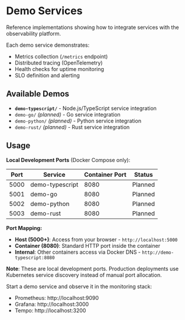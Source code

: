 # Demo Services

Reference implementations showing how to integrate services with the observability platform.

Each demo service demonstrates:
- Metrics collection (`/metrics` endpoint)
- Distributed tracing (OpenTelemetry)
- Health checks for uptime monitoring
- SLO definition and alerting

## Available Demos

- **`demo-typescript/`** - Node.js/TypeScript service integration
- `demo-go/` *(planned)* - Go service integration
- `demo-python/` *(planned)* - Python service integration
- `demo-rust/` *(planned)* - Rust service integration

## Usage

**Local Development Ports** (Docker Compose only):

| Port | Service         | Container Port | Status  |
| ---- | --------------- | -------------- | ------- |
| 5000 | demo-typescript | 8080           | Planned |
| 5001 | demo-go         | 8080           | Planned |
| 5002 | demo-python     | 8080           | Planned |
| 5003 | demo-rust       | 8080           | Planned |

**Port Mapping:**
- **Host (5000+)**: Access from your browser - `http://localhost:5000`
- **Container (8080)**: Standard HTTP port inside the container
- **Internal**: Other containers access via Docker DNS - `http://demo-typescript:8080`

**Note**: These are local development ports. Production deployments use Kubernetes service discovery instead of manual port allocation.

Start a demo service and observe it in the monitoring stack:
- Prometheus: http://localhost:9090
- Grafana: http://localhost:3000
- Tempo: http://localhost:3200
